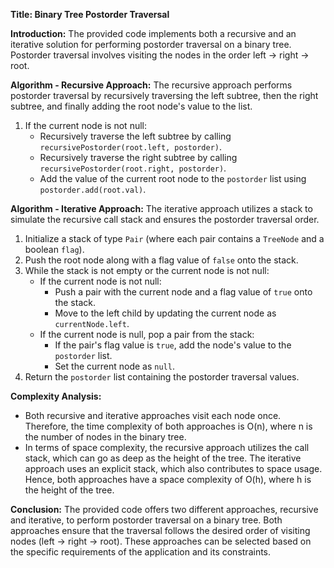 **Title: Binary Tree Postorder Traversal**

**Introduction:**
The provided code implements both a recursive and an iterative solution for performing postorder traversal on a binary tree. Postorder traversal involves visiting the nodes in the order left -> right -> root.

**Algorithm - Recursive Approach:**
The recursive approach performs postorder traversal by recursively traversing the left subtree, then the right subtree, and finally adding the root node's value to the list.

1. If the current node is not null:
   - Recursively traverse the left subtree by calling `recursivePostorder(root.left, postorder)`.
   - Recursively traverse the right subtree by calling `recursivePostorder(root.right, postorder)`.
   - Add the value of the current root node to the `postorder` list using `postorder.add(root.val)`.

**Algorithm - Iterative Approach:**
The iterative approach utilizes a stack to simulate the recursive call stack and ensures the postorder traversal order.

1. Initialize a stack of type `Pair` (where each pair contains a `TreeNode` and a boolean `flag`).
2. Push the root node along with a flag value of `false` onto the stack.
3. While the stack is not empty or the current node is not null:
   - If the current node is not null:
     - Push a pair with the current node and a flag value of `true` onto the stack.
     - Move to the left child by updating the current node as `currentNode.left`.
   - If the current node is null, pop a pair from the stack:
     - If the pair's flag value is `true`, add the node's value to the `postorder` list.
     - Set the current node as `null`.
4. Return the `postorder` list containing the postorder traversal values.

**Complexity Analysis:**
- Both recursive and iterative approaches visit each node once. Therefore, the time complexity of both approaches is O(n), where n is the number of nodes in the binary tree.
- In terms of space complexity, the recursive approach utilizes the call stack, which can go as deep as the height of the tree. The iterative approach uses an explicit stack, which also contributes to space usage. Hence, both approaches have a space complexity of O(h), where h is the height of the tree.

**Conclusion:**
The provided code offers two different approaches, recursive and iterative, to perform postorder traversal on a binary tree. Both approaches ensure that the traversal follows the desired order of visiting nodes (left -> right -> root). These approaches can be selected based on the specific requirements of the application and its constraints.
